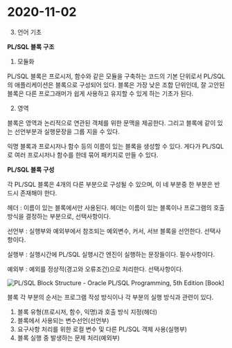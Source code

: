 # 2020-11-02

3. 언어 기초

**PL/SQL 블록 구조**

1. 모듈화

PL/SQL 블록은 프로시저, 함수와 같은 모듈을 구축하는 코드의 기본 단위로서 PL/SQL의 애플리케이션은 블록으로 구성되어 있다. 블록은 가장 낮은 조합 단위인데, 잘 고안된 블록은 다른 프로그래머가 쉽게 사용하고 유지할 수 있게 하는 기초가 된다.

2. 영역

블록은 영역과 논리적으로 연관된 객체를 위한 문맥을 제공한다. 그리고 블록에 같이 있는 선언부분과 실행문장을 그룹 지을 수 있다.



익명 블록과 프로시저나 함수 등의 이름이 있는 블록을 생성할 수 있다. 게다가 PL/SQL로 여러 프로시저나 함수를 한데 묶어 패키지로 만들 수 있다.



**PL/SQL 블록 구성**

각 PL/SQL 블록은 4개의 다른 부분으로 구성될 수 있으며, 이 네 부분중 한 부분은 반드시 존재해야 한다.

헤더 : 이름이 있는 블록에서만 사용된다. 헤더는 이름이 있는 블록이나 프로그램의 호출 방식을 결정하는 부분으로, 선택사항이다.

선언부 : 실행부와 예외부에서 참조되는 예외변수, 커서, 서브 블록을 선언한다. 선택사항이다.

실행부 : 실행시간에 PL/SQL 실행시간 엔진이 실행하는 문장들이다. 필수사항이다.

예외부 : 예외를 정상적(경고와 오류조건)으로 처리한다. 선택사항이다.

![PL/SQL Block Structure - Oracle PL/SQL Programming, 5th Edition [Book]](https://www.oreilly.com/library/view/oracle-plsql-programming/9780596805401/httpatomoreillycomsourceoreillyimages322998.png)

블록 각 부분의 순서는 프로그램 작성 방식이나 각 부분의 실행 방식과 관련이 있다.

1. 블록 유형(프로시저, 함수, 익명)과 호출 방식 지정(헤더)
2. 블록에서 사용되는 변수선언(선언부)
3. 요구사항 처리를 위한 로컬 변수 및 다른 PL/SQL 객체 사용(실행부)
4. 블록 실행 중 발생하는 문제 처리(예외부)